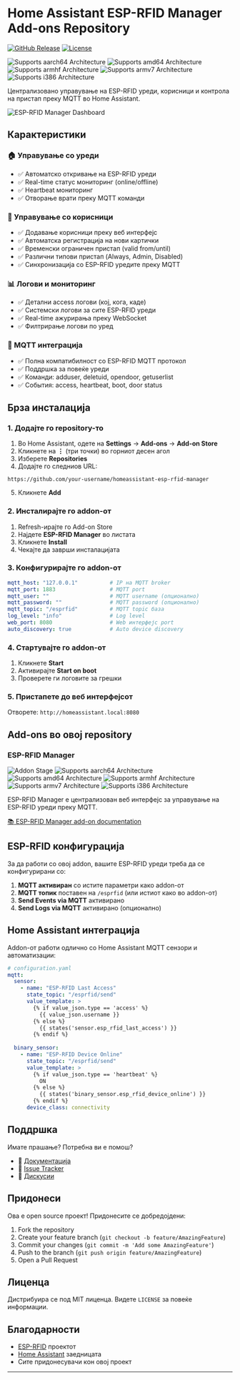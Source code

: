 # Home Assistant ESP-RFID Manager Add-ons Repository

[![GitHub Release][releases-shield]][releases]
[![License][license-shield]](LICENSE)

![Supports aarch64 Architecture][aarch64-shield]
![Supports amd64 Architecture][amd64-shield] 
![Supports armhf Architecture][armhf-shield]
![Supports armv7 Architecture][armv7-shield]
![Supports i386 Architecture][i386-shield]

Централизовано управување на ESP-RFID уреди, корисници и контрола на пристап преку MQTT во Home Assistant.

![ESP-RFID Manager Dashboard](https://via.placeholder.com/800x400?text=ESP-RFID+Manager+Dashboard)

## Карактеристики

### 🏠 Управување со уреди
- ✅ Автоматско откривање на ESP-RFID уреди
- ✅ Real-time статус мониторинг (online/offline)
- ✅ Heartbeat мониторинг
- ✅ Отворање врати преку MQTT команди

### 👥 Управување со корисници
- ✅ Додавање корисници преку веб интерфејс
- ✅ Автоматска регистрација на нови картички
- ✅ Временски ограничен пристап (valid from/until)
- ✅ Различни типови пристап (Always, Admin, Disabled)
- ✅ Синхронизација со ESP-RFID уредите преку MQTT

### 📊 Логови и мониторинг
- ✅ Детални access логови (кој, кога, каде)
- ✅ Системски логови за сите ESP-RFID уреди
- ✅ Real-time ажурирања преку WebSocket
- ✅ Филтрирање логови по уред

### 🔧 MQTT интеграција
- ✅ Полна компатибилност со ESP-RFID MQTT протокол
- ✅ Поддршка за повеќе уреди
- ✅ Команди: adduser, deletuid, opendoor, getuserlist
- ✅ События: access, heartbeat, boot, door status

## Брза инсталација

### 1. Додајте го repository-то

1. Во Home Assistant, одете на **Settings** → **Add-ons** → **Add-on Store**
2. Кликнете на **⋮** (три точки) во горниот десен агол
3. Изберете **Repositories**
4. Додајте го следниов URL:

```
https://github.com/your-username/homeassistant-esp-rfid-manager
```

5. Кликнете **Add**

### 2. Инсталирајте го addon-от

1. Refresh-ирајте го Add-on Store
2. Најдете **ESP-RFID Manager** во листата
3. Кликнете **Install**
4. Чекајте да заврши инсталацијата

### 3. Конфигурирајте го addon-от

```yaml
mqtt_host: "127.0.0.1"          # IP на MQTT broker
mqtt_port: 1883                 # MQTT port  
mqtt_user: ""                   # MQTT username (опционално)
mqtt_password: ""               # MQTT password (опционално)
mqtt_topic: "/esprfid"          # MQTT topic база
log_level: "info"               # Log level
web_port: 8080                  # Web интерфејс port
auto_discovery: true            # Auto device discovery
```

### 4. Стартувајте го addon-от

1. Кликнете **Start**
2. Активирајте **Start on boot**  
3. Проверете ги логовите за грешки

### 5. Пристапете до веб интерфејсот

Отворете: `http://homeassistant.local:8080`

## Add-ons во овој repository

### ESP-RFID Manager

![Addon Stage][addon-stage-shield]
![Supports aarch64 Architecture][aarch64-shield]
![Supports amd64 Architecture][amd64-shield]
![Supports armhf Architecture][armhf-shield] 
![Supports armv7 Architecture][armv7-shield]
![Supports i386 Architecture][i386-shield]

ESP-RFID Manager е централизован веб интерфејс за управување на ESP-RFID уреди преку MQTT.

[:books: ESP-RFID Manager add-on documentation][addon-doc]

## ESP-RFID конфигурација

За да работи со овој addon, вашите ESP-RFID уреди треба да се конфигурирани со:

1. **MQTT активиран** со истите параметри како addon-от
2. **MQTT топик** поставен на `/esprfid` (или истиот како во addon-от)
3. **Send Events via MQTT** активирано
4. **Send Logs via MQTT** активирано (опционално)

## Home Assistant интеграција

Addon-от работи одлично со Home Assistant MQTT сензори и автоматизации:

```yaml
# configuration.yaml
mqtt:
  sensor:
    - name: "ESP-RFID Last Access"
      state_topic: "/esprfid/send"
      value_template: >
        {% if value_json.type == 'access' %}
          {{ value_json.username }}
        {% else %}
          {{ states('sensor.esp_rfid_last_access') }}
        {% endif %}
      
  binary_sensor:
    - name: "ESP-RFID Device Online"  
      state_topic: "/esprfid/send"
      value_template: >
        {% if value_json.type == 'heartbeat' %}
          ON
        {% else %}
          {{ states('binary_sensor.esp_rfid_device_online') }}
        {% endif %}
      device_class: connectivity
```

## Поддршка

Имате прашање? Потребна ви е помош?

- 📖 [Документација][addon-doc]
- 🐛 [Issue Tracker][issues]
- 💬 [Дискусии][discussions]

## Придонеси

Ова е open source проект! Придонесите се добредојдени:

1. Fork the repository
2. Create your feature branch (`git checkout -b feature/AmazingFeature`)
3. Commit your changes (`git commit -m 'Add some AmazingFeature'`)
4. Push to the branch (`git push origin feature/AmazingFeature`)
5. Open a Pull Request

## Лиценца

Дистрибуира се под MIT лиценца. Видете `LICENSE` за повеќе информации.

## Благодарности

- [ESP-RFID](https://github.com/esprfid/esp-rfid) проектот
- [Home Assistant](https://www.home-assistant.io/) заедницата
- Сите придонесувачи кон овој проект

---

[addon-doc]: https://github.com/your-username/homeassistant-esp-rfid-manager/blob/main/esp-rfid-manager/DOCS.md
[addon-stage-shield]: https://img.shields.io/badge/addon%20stage-stable-green.svg
[aarch64-shield]: https://img.shields.io/badge/aarch64-yes-green.svg
[amd64-shield]: https://img.shields.io/badge/amd64-yes-green.svg
[armhf-shield]: https://img.shields.io/badge/armhf-yes-green.svg
[armv7-shield]: https://img.shields.io/badge/armv7-yes-green.svg
[i386-shield]: https://img.shields.io/badge/i386-yes-green.svg
[license-shield]: https://img.shields.io/github/license/your-username/homeassistant-esp-rfid-manager.svg
[releases-shield]: https://img.shields.io/github/release/your-username/homeassistant-esp-rfid-manager.svg
[releases]: https://github.com/your-username/homeassistant-esp-rfid-manager/releases
[issues]: https://github.com/your-username/homeassistant-esp-rfid-manager/issues
[discussions]: https://github.com/your-username/homeassistant-esp-rfid-manager/discussions 
